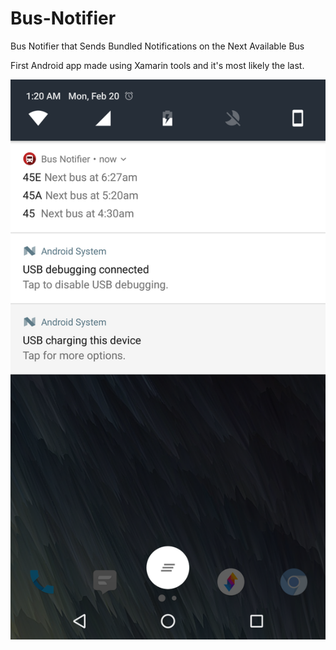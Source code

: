 # Bus-Notifier
Bus Notifier that Sends Bundled Notifications on the Next Available Bus

First Android app made using Xamarin tools and it's most likely the last.

<img src="https://github.com/TroyFernandes/Bus-Notifier/blob/master/Bus%20Notifier/sample/showcase.png" width="700">
